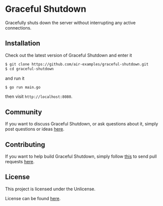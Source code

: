# Graceful Shutdown

Gracefully shuts down the server without interrupting any active connections.

## Installation

Check out the latest version of Graceful Shutdown and enter it

```bash
$ git clone https://github.com/air-examples/graceful-shutdown.git
$ cd graceful-shutdown
```

and run it

```bash
$ go run main.go
```

then visit `http://localhost:8080`.

## Community

If you want to discuss Graceful Shutdown, or ask questions about it, simply post
questions or ideas
[here](https://github.com/air-examples/graceful-shutdown/issues).

## Contributing

If you want to help build Graceful Shutdown, simply follow
[this](https://github.com/air-examples/graceful-shutdown/wiki/Contributing) to
send pull requests
[here](https://github.com/air-examples/graceful-shutdown/pulls).

## License

This project is licensed under the Unlicense.

License can be found [here](LICENSE).
